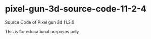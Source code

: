 # pixel-gun-3d-source-code-11-2-4
 Source Code of Pixel gun 3d 11.3.0
 
This is for educational purposes only
